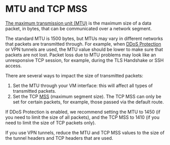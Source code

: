 # MTU and TCP MSS

[The maximum transmission unit (MTU)](https://en.wikipedia.org/wiki/Maximum_transmission_unit) is the maximum size of a data packet, in bytes, that can be communicated over a network segment.

The standard MTU is 1500 bytes, but MTUs may vary in different networks that packets are transmitted through. For example, when [DDoS Protection](../ddos-protection/index.md) or VPN tunnels are used, the MTU value should be lower to make sure that packets are not lost. Packet loss due to MTU problems may look like an unresponsive TCP session, for example, during the TLS Handshake or SSH access.

There are several ways to impact the size of transmitted packets:

1. Set the MTU through your VM interface: this will affect all types of transmitted packets.
1. Set the TCP [MSS](https://en.wikipedia.org/wiki/Maximum_segment_size) (maximum segment size). The TCP MSS can only be set for certain packets, for example, those passed via the default route.

If DDoS Protection is enabled, we recommend setting the MTU to 1450 (if you need to limit the size of all packets), and the TCP MSS to 1410 (if you need to limit the size of TCP packets only).

If you use VPN tunnels, reduce the MTU and TCP MSS values to the size of the tunnel headers and TCP headers that are used.

